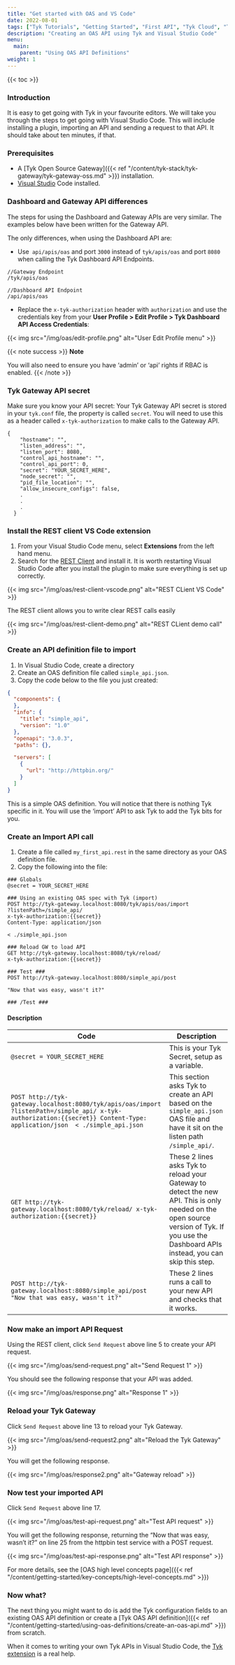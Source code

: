 ```yaml
---
title: "Get started with OAS and VS Code"
date: 2022-08-01
tags: ["Tyk Tutorials", "Getting Started", "First API", "Tyk Cloud", "Tyk Self-Managed", "Tyk Open Source"]
description: "Creating an OAS API using Tyk and Visual Studio Code"
menu:
  main:
    parent: "Using OAS API Definitions"
weight: 1
---
```


{{< toc >}}

### Introduction
It is easy to get going with Tyk in your favourite editors. We will take you through the steps to get going with Visual Studio Code. This will include installing a plugin, importing an API and sending a request to that API. It should take about ten minutes, if that.

### Prerequisites

* A [Tyk Open Source Gateway]({{< ref "/content/tyk-stack/tyk-gateway/tyk-gateway-oss.md" >}}) installation.
* [Visual Studio](https://code.visualstudio.com/download) Code installed.

### Dashboard and Gateway API differences

The steps for using the Dashboard and Gateway APIs are very similar. The examples below have been written for the Gateway API. 

The only differences, when using the Dashboard API are:

* Use` api/apis/oas` and port `3000` instead of `tyk/apis/oas` and port `8080` when calling the Tyk Dashboard API Endpoints.

```
//Gateway Endpoint
/tyk/apis/oas

//Dashboard API Endpoint
/api/apis/oas
```
* Replace the `x-tyk-authorization` header with `authorization` and use the credentials key from your **User Profile > Edit Profile > Tyk Dashboard API Access Credentials**:

{{< img src="/img/oas/edit-profile.png" alt="User Edit Profile menu" >}}

{{< note success >}}
**Note**  

You will also need to ensure you have ‘admin’ or ‘api’ rights if RBAC is enabled.
{{< /note >}}

### Tyk Gateway API secret

Make sure you know your API secret: Your Tyk Gateway API secret is stored in your `tyk.conf` file, the property is called `secret`. You will need to use this as a header called `x-tyk-authorization` to make calls to the Gateway API.

```
{
    "hostname": "",
    "listen_address": "",
    "listen_port": 8080,
    "control_api_hostname": "",
    "control_api_port": 0,
    "secret": "YOUR_SECRET_HERE",
    "node_secret": "",
    "pid_file_location": "",
    "allow_insecure_configs": false,
    .
    .
    .
  }
  ```

### Install the REST client VS Code extension

1. From your Visual Studio Code menu, select **Extensions** from the left hand menu.
2. Search for the [REST Client](https://marketplace.visualstudio.com/items?itemName=humao.rest-client) and install it. It is worth restarting Visual Studio Code after you install the plugin to make sure everything is set up correctly.

{{< img src="/img/oas/rest-client-vscode.png" alt="REST CLient VS Code" >}}

The REST client allows you to write clear REST calls easily

{{< img src="/img/oas/rest-client-demo.png" alt="REST CLient demo call" >}}

### Create an API definition file to import

1. In Visual Studio Code, create a directory
2. Create an OAS definition file called `simple_api.json`.
3. Copy the code below to the file you just created:

```.json
{
  "components": {
  },
  "info": {
    "title": "simple_api",
    "version": "1.0"
  },
  "openapi": "3.0.3",
  "paths": {},

  "servers": [
    {
      "url": "http://httpbin.org/"
    }
  ]
}
```
This is a simple OAS definition. You will notice that there is nothing Tyk specific in it. You will use the ‘import’ API to ask Tyk to add the Tyk bits for you.

### Create an Import API call

1. Create a file called `my_first_api.rest` in the same directory as your OAS definition file.
2. Copy the following into the file:

```
### Globals
@secret = YOUR_SECRET_HERE

### Using an existing OAS spec with Tyk (import)
POST http://tyk-gateway.localhost:8080/tyk/apis/oas/import
?listenPath=/simple_api/
x-tyk-authorization:{{secret}}
Content-Type: application/json

< ./simple_api.json

### Reload GW to load API
GET http://tyk-gateway.localhost:8080/tyk/reload/
x-tyk-authorization:{{secret}}

### Test ###
POST http://tyk-gateway.localhost:8080/simple_api/post

"Now that was easy, wasn't it?"

### /Test ###
```

#### Description

| Code                                                                                                                                                                   | Description                                                                                                                                                                                |
|------------------------------------------------------------------------------------------------------------------------------------------------------------------------|--------------------------------------------------------------------------------------------------------------------------------------------------------------------------------------------|
| `@secret = YOUR_SECRET_HERE`                                                                                                                                            | This is your Tyk Secret, setup as a variable.                                                                                                                                              |
| `POST http://tyk-gateway.localhost:8080/tyk/apis/oas/import ?listenPath=/simple_api/ x-tyk-authorization:{{secret}} Content-Type: application/json  < ./simple_api.json` | This section asks Tyk to create an API based on the `simple_api.json` OAS file and have it sit on the listen path `/simple_api/`.                                                          |
| `GET http://tyk-gateway.localhost:8080/tyk/reload/ x-tyk-authorization:{{secret}}`                                                                                      | These 2 lines asks Tyk to reload your Gateway to detect the new API. This is only needed on the open source version of Tyk. If you use the Dashboard APIs instead, you can skip this step. |
| `POST http://tyk-gateway.localhost:8080/simple_api/post  "Now that was easy, wasn't it?"`                                                                                | These 2 lines runs a call to your new API and checks that it works.                                                                                                                        |
 
### Now make an import API Request

Using the REST client, click `Send Request` above line 5 to create your API request.

{{< img src="/img/oas/send-request.png" alt="Send Request 1" >}}

You should see the following response that your API was added.

{{< img src="/img/oas/response.png" alt="Response 1" >}}

### Reload your Tyk Gateway

Click `Send Request` above line 13 to reload your Tyk Gateway.

{{< img src="/img/oas/send-request2.png" alt="Reload the Tyk Gateway" >}}

You will get the following response.

{{< img src="/img/oas/response2.png" alt="Gateway reload" >}}

### Now test your imported API

Click `Send Request` above line 17.

{{< img src="/img/oas/test-api-request.png" alt="Test API request" >}}

You will get the following response, returning the “Now that was easy, wasn’t it?” on line 25 from the httpbin test service with a POST request.

{{< img src="/img/oas/test-api-response.png" alt="Test API response" >}}

For more details, see the [OAS high level concepts page]({{< ref "/content/getting-started/key-concepts/high-level-concepts.md" >}})

### Now what?

The next thing you might want to do is add the Tyk configuration fields to an existing OAS API definition or create a [Tyk OAS API definition]({{< ref "/content/getting-started/using-oas-definitions/create-an-oas-api.md" >}}) from scratch.

When it comes to writing your own Tyk APIs in Visual Studio Code, the [Tyk extension](https://marketplace.visualstudio.com/items?itemName=TykTechnologiesLimited.tyk-schemas) is a real help. 